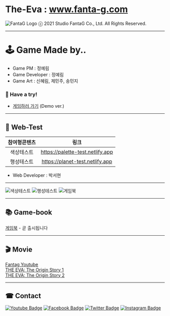 # The-Eva : www.fanta-g.com
![FantaG Logo](https://user-images.githubusercontent.com/54856465/121236366-d491a680-c8d0-11eb-9263-afb845013ed1.png)
ⓒ 2021 Studio FantaG Co., Ltd. All Rights Reserved.
   
----------------------------------------
# 🕹 Game Made by..
- Game PM : 정예림
- Game Developer : 정예림
- Game Art : 신혜림, 제민주, 송민지

### 💜 Have a try! 
- [게임하러 가기](https://118dg.itch.io/the-eva-adventure-game) (Demo ver.)

----------------------------------------
## 🎨 Web-Test
|참여형콘텐츠|링크|
|:-:|:-:|
|색상테스트|https://palette-test.netlify.app|
|행성테스트|https://planet-test.netlify.app|
- Web Developer : 박서현
----------------------------------------
![색상테스트](https://user-images.githubusercontent.com/54856465/121237723-52a27d00-c8d2-11eb-9c7f-8251d58967c1.png)
![행성테스트](https://user-images.githubusercontent.com/54856465/121237736-559d6d80-c8d2-11eb-947f-db97109e9aad.png)
![게임북](https://user-images.githubusercontent.com/54856465/121237713-4fa78c80-c8d2-11eb-9dfb-d15f93c34e1c.png)

----------------------------------------
## 📚 Game-book
[게임북]() - 곧 출시됩니다

----------------------------------------
## 🎬 Movie

[Fantag Youtube](https://www.youtube.com/channel/UC2ng9E9-eNAoeyDtw7vaQMQ/featured)   
[THE EVA: The Origin Story 1](https://www.youtube.com/watch?v=KTuRhlhKRvY)   
[THE EVA: The Origin Story 2](https://youtu.be/gy6Zb1GtndY)  

----------------------------------------
## ☎ Contact
[![Youtube Badge](https://img.shields.io/badge/Youtube-ff0000?style=flat-square&logo=youtube&link=https://www.youtube.com/channel/UC2ng9E9-eNAoeyDtw7vaQMQ/featured)](https://www.youtube.com/channel/UC2ng9E9-eNAoeyDtw7vaQMQ/featured)
[![Facebook Badge](https://img.shields.io/badge/facebook-1877f2?style=flat-square&logo=facebook&logoColor=white&link=https://www.facebook.com/fantag_studio)](https://www.facebook.com/fantag_studio)
[![Twitter Badge](https://img.shields.io/badge/twitter-1DA1F2?style=flat-square&logo=twitter&logoColor=white&link=https://twitter.com/fantaG_studio)](https://twitter.com/fantaG_studio)
[![Instagram Badge](https://img.shields.io/badge/Instagram-E4405F?style=flat-square&logo=Instagram&logoColor=white&link=https://instagram.com/fantag_studio)](https://instagram.com/fantag_studio)
